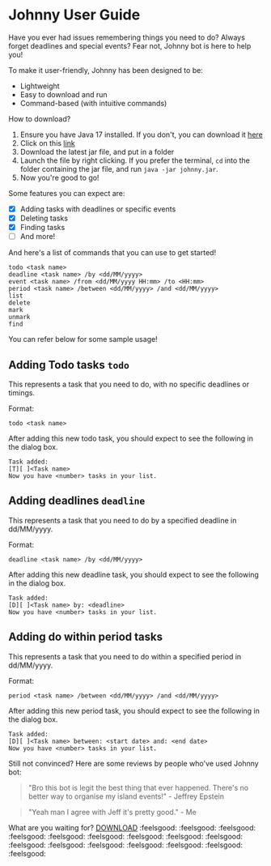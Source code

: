 # Johnny User Guide

Have you ever had issues remembering things you need to do? Always forget deadlines and special events? Fear not, Johnny bot is here to help you!

To make it user-friendly, Johnny has been designed to be:

- Lightweight
- Easy to download and run
- Command-based (with intuitive commands)

How to download?

1. Ensure you have Java 17 installed. If you don't, you can download it [here](https://www.oracle.com/java/technologies/javase/jdk17-archive-downloads.html)
2. Click on this [link](https://github.com/ndhhh/ip/releases)
3. Download the latest jar file, and put in a folder
4. Launch the file by right clicking. If you prefer the terminal, `cd` into the folder containing the jar file, and run `java -jar johnny.jar`.
5. Now you're good to go!

Some features you can expect are:

- [x] Adding tasks with deadlines or specific events
- [x] Deleting tasks
- [x] Finding tasks
- [ ] And more!

And here's a list of commands that you can use to get started!

```
todo <task name>
deadline <task name> /by <dd/MM/yyyy>
event <task name> /from <dd/MM/yyyy HH:mm> /to <HH:mm>
period <task name> /between <dd/MM/yyyy> /and <dd/MM/yyyy>
list
delete
mark
unmark
find
```

You can refer below for some sample usage!

## Adding Todo tasks `todo`

This represents a task that you need to do, with no specific deadlines or timings.

Format:

```
todo <task name>
```

After adding this new todo task, you should expect to see the following in the dialog box.

```
Task added:
[T][ ]<Task name>
Now you have <number> tasks in your list.
```

## Adding deadlines `deadline`

This represents a task that you need to do by a specified deadline in dd/MM/yyyy.

Format:

```
deadline <task name> /by <dd/MM/yyyy>
```

After adding this new deadline task, you should expect to see the following in the dialog box.

```
Task added:
[D][ ]<Task name> by: <deadline>
Now you have <number> tasks in your list.
```

## Adding do within period tasks

This represents a task that you need to do within a specified period in dd/MM/yyyy.

Format:

```
period <task name> /between <dd/MM/yyyy> /and <dd/MM/yyyy>
```

After adding this new period task, you should expect to see the following in the dialog box.

```
Task added:
[D][ ]<Task name> between: <start date> and: <end date>
Now you have <number> tasks in your list.
```

Still not convinced? Here are some reviews by people who've used Johnny bot:

> "Bro this bot is legit the best thing that ever happened. There's no better way to organise my island events!" - Jeffrey Epstein

> "Yeah man I agree with Jeff it's pretty good." - Me

What are you waiting for? [DOWNLOAD](https://github.com/ndhhh/ip/releases)
:feelsgood: :feelsgood: :feelsgood: :feelsgood: :feelsgood: :feelsgood: :feelsgood: :feelsgood: :feelsgood: :feelsgood: :feelsgood: :feelsgood: :feelsgood: :feelsgood: :feelsgood: :feelsgood:
